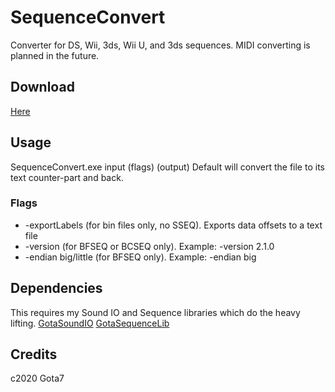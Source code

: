 # SequenceConvert
Converter for DS, Wii, 3ds, Wii U, and 3ds sequences. MIDI converting is planned in the future.

## Download
[Here](https://github.com/Gota7/SequenceConvert/raw/master/Download/SequenceConvert.exe)

## Usage
SequenceConvert.exe input (flags) (output)
Default will convert the file to its text counter-part and back.

### Flags
* -exportLabels (for bin files only, no SSEQ). Exports data offsets to a text file
* -version (for BFSEQ or BCSEQ only). Example: -version 2.1.0
* -endian big/little (for BFSEQ only). Example: -endian big

## Dependencies
This requires my Sound IO and Sequence libraries which do the heavy lifting.
[GotaSoundIO](https://github.com/Gota7/GotaSoundIO)
[GotaSequenceLib](https://github.com/Gota7/GotaSequenceLib)

## Credits
c2020 Gota7